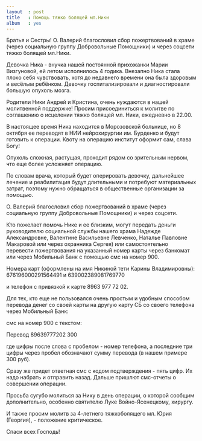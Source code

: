 ```yaml
---
layout  : post
title   : Помощь тяжко болящей мл.Ники
album   : yes
---
```


Братья и Сестры! О. Валерий благословил сбор пожертвований в храме (через социальную группу Добровольные Помощники) и через соцсети тяжко болящей мл.Ники.

Девочка Ника - внучка нашей постоянной прихожанки Марии Визгуновой, ей летом исполнилось 4 годика. Внезапно Ника стала плохо себя чувствовать, хотя до недавнего времени она была здоровым и весёлым ребёнком. Девочку госпитализировали и диагностировали большую опухоль мозга.

Родители Ники Андрей и Кристина, очень нуждаются в нашей молитвенной поддержке! Просим присоединиться к молитве по соглашению о исцелении тяжко болящей мл. Ники, ежедневно в 22.00.

В настоящее время  Ника находится в Морозовской больнице, но 8 октября ее переводят в НИИ нейрохирургии им. Бурденко и будут готовить к операции. Квоту на операцию институт оформит сам, слава Богу!
 
Опухоль сложная, растущая, проходит рядом со зрительным нервом, что еще более усложняет операцию.

По словам врача, который будет оперировать девочку, дальнейшее лечение и реабилитация будут длительными и потребуют материальных затрат, поэтому нужно обращаться в общественные организации за помощью.

О. Валерий благословил сбор пожертвований в храме (через социальную группу Добровольные Помощники) и через соцсети. 

Кто пожелает помочь Нике и ее близким, могут передать деньги руководителю социальной службы нашего храма Надежде Александровне, Валентине Васильевне Левченко, Наталье Павловне Макаровой или через охранника Сергея) или самостоятельно перевести пожертвования на указанный номер карты через банкомат или через Мобильный Банк с помощью смс на номер 900.

Номера карт (оформлены на имя Никиной тети Карины Владимировны):
676196000291564491
и
639002389081769770

и телефон с привязкой к карте 8963 977 72 02.

Для тех, кто еще не пользовался очень простым и удобным способом перевода денег со своей карты на другую карту СБ со своего телефона через Мобильный Банк:

смс на номер 900 с текстом: 

Перевод 89639777202 300

где цифры после слова с пробелом - номер телефона, а последние три цифры через пробел обозначают сумму перевода (в нашем примере 300 руб).

Сразу же придет ответная смс с кодом подтверждения - пять цифр. Их надо набрать и отправить назад. Дальше пришлют смс-отчеты о совершении операции.

Просьба сугубо молиться за Нику в день операции, о которой сообщим дополнительно, особенно святителю Луке Войно-Ясенецкому, хирургу.

И также просим молитв за 4-летнего тяжкоболящего мл. Юрия (Георгия),  - положение критическое.

Спаси всех Господь!
